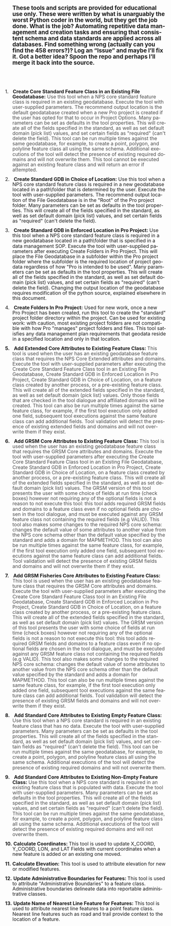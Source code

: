 <html xmlns:v="urn:schemas-microsoft-com:vml"
xmlns:o="urn:schemas-microsoft-com:office:office"
xmlns:w="urn:schemas-microsoft-com:office:word"
xmlns:m="http://schemas.microsoft.com/office/2004/12/omml"
xmlns="http://www.w3.org/TR/REC-html40">

<head>
<meta http-equiv=Content-Type content="text/html; charset=windows-1252">
<meta name=ProgId content=Word.Document>
<meta name=Generator content="Microsoft Word 15">
<meta name=Originator content="Microsoft Word 15">
<link rel=File-List
href="Create%20Core%20Standard%20Feature%20Class%20in%20an%20Existing%20File%20Geodatabase_files/filelist.xml">
<link rel=Preview
href="Create%20Core%20Standard%20Feature%20Class%20in%20an%20Existing%20File%20Geodatabase_files/preview.wmf">

</head>

<body lang=EN-US style='tab-interval:.5in'>

<div class=WordSection1>

<p class=MsoNormal><b style='mso-bidi-font-weight:normal'><span
style='font-size:12.0pt;line-height:107%;mso-bidi-font-family:Calibri;
mso-bidi-theme-font:minor-latin'><o:p>&nbsp;</o:p></span></b></p>

<p class=MsoListParagraphCxSpFirst><b style='mso-bidi-font-weight:normal'><span
style='font-size:14.0pt;mso-bidi-font-size:12.0pt;line-height:107%;mso-bidi-font-family:
Calibri;mso-bidi-theme-font:minor-latin'>These tools and scripts are provided
for educational use only. These were written by what is unarguably the worst
Python coder in the world, but they get the job done. What is the job?
Automating repetitive data management and creation tasks and ensuring that
consistent schema and data standards are applied across all databases. Find
something wrong (actually can you find the 458 errors?)? Log an “Issue” and
maybe I’ll fix it. Got a better idea? Spoon the repo and perhaps I’ll merge it
back into the source. <o:p></o:p></span></b></p>

<p class=MsoListParagraphCxSpMiddle><span style='font-size:12.0pt;line-height:
107%;mso-bidi-font-family:Calibri;mso-bidi-theme-font:minor-latin'><o:p>&nbsp;</o:p></span></p>

<p class=MsoListParagraphCxSpMiddle><span style='font-size:12.0pt;line-height:
107%;mso-bidi-font-family:Calibri;mso-bidi-theme-font:minor-latin'><o:p>&nbsp;</o:p></span></p>

<p class=MsoListParagraphCxSpMiddle style='text-indent:-.25in;mso-list:l0 level1 lfo1'><![if !supportLists]><span
style='font-size:12.0pt;line-height:107%;mso-bidi-font-family:Calibri;
mso-bidi-theme-font:minor-latin'><span style='mso-list:Ignore'>1.<span
style='font:7.0pt "Times New Roman"'>&nbsp;&nbsp;&nbsp;&nbsp;&nbsp; </span></span></span><![endif]><b
style='mso-bidi-font-weight:normal'><span style='font-size:12.0pt;line-height:
107%;mso-bidi-font-family:Calibri;mso-bidi-theme-font:minor-latin'>Create Core
Standard Feature Class in an Existing File Geodatabase:</span></b><span
style='font-size:12.0pt;line-height:107%;mso-bidi-font-family:Calibri;
mso-bidi-theme-font:minor-latin'> </span><span lang=EN style='font-size:12.0pt;
line-height:107%;mso-bidi-font-family:Calibri;mso-bidi-theme-font:minor-latin;
color:#4C4C4C;mso-ansi-language:EN'>Use this tool when a NPS core standard
feature class is required in an existing geodatabase. Execute the tool with
user-supplied parameters. The recommend output location is the default
geodatabase created when a new Pro project is created if the user has opted for
that to occur in Project Options. Many parameters can be set as defaults in the
tool properties. This will create all of the fields specified in the standard,
as well as set default domain (pick list) values, and set certain fields as
&quot;required&quot; (can't delete the field). This tool can be run multiple
times against the same geodatabase, for example, to create a point, polygon,
and polyline feature class all using the same schema. Additional executions of
the tool will detect the presence of existing required domains and will not
overwrite them. This tool cannot be executed against an existing feature class
and will return an error if attempted.</span><span style='font-size:12.0pt;
line-height:107%;mso-bidi-font-family:Calibri;mso-bidi-theme-font:minor-latin'><o:p></o:p></span></p>

<p class=MsoListParagraphCxSpMiddle style='text-indent:-.25in;mso-list:l0 level1 lfo1'><![if !supportLists]><span
style='font-size:12.0pt;line-height:107%;mso-bidi-font-family:Calibri;
mso-bidi-theme-font:minor-latin'><span style='mso-list:Ignore'>2.<span
style='font:7.0pt "Times New Roman"'>&nbsp;&nbsp;&nbsp;&nbsp;&nbsp; </span></span></span><![endif]><b
style='mso-bidi-font-weight:normal'><span style='font-size:12.0pt;line-height:
107%;mso-bidi-font-family:Calibri;mso-bidi-theme-font:minor-latin'>Create
Standard GDB in Choice of Location:</span></b><span style='font-size:12.0pt;
line-height:107%;mso-bidi-font-family:Calibri;mso-bidi-theme-font:minor-latin'>
Use this tool when a NPS core standard feature class is required in a new
geodatabase located in a path\folder that is determined by the user. Execute
the tool with user-supplied parameters. The recommend output location of the
File Geodatabase is in the &quot;Root&quot; of the Pro project folder. Many
parameters can be set as defaults in the tool properties. This will create all
of the fields specified in the standard, as well as set default domain (pick
list) values, and set certain fields as &quot;required&quot; (can't delete the
field).<o:p></o:p></span></p>

<p class=MsoListParagraphCxSpMiddle style='text-indent:-.25in;mso-list:l0 level1 lfo1'><![if !supportLists]><span
style='font-size:12.0pt;line-height:107%;mso-bidi-font-family:Calibri;
mso-bidi-theme-font:minor-latin'><span style='mso-list:Ignore'>3.<span
style='font:7.0pt "Times New Roman"'>&nbsp;&nbsp;&nbsp;&nbsp;&nbsp; </span></span></span><![endif]><b
style='mso-bidi-font-weight:normal'><span style='font-size:12.0pt;line-height:
107%;mso-bidi-font-family:Calibri;mso-bidi-theme-font:minor-latin'>Create
Standard GDB in Enforced Location in Pro Project: </span></b><span
style='font-size:12.0pt;line-height:107%;mso-bidi-font-family:Calibri;
mso-bidi-theme-font:minor-latin'>Use this tool when a NPS core standard feature
class is required in a new geodatabase located in a path\folder that is
specified in a data management SOP. Execute the tool with user-supplied
parameters after executing Create Folders in Pro Project. This will place the
File Geodatabase in a subfolder within the Pro project folder where the
subfolder is the required location of project <span class=SpellE>geodata</span>
regardless of how &quot;Pro is intended to be used&quot;. Many parameters can
be set as defaults in the tool properties. This will create all of the fields
specified in the standard, as well as set default domain (pick list) values,
and set certain fields as &quot;required&quot; (can't delete the field).
Changing the output location of the geodatabase requires modification of the
python source, explained elsewhere in this document.<o:p></o:p></span></p>

<p class=MsoListParagraphCxSpMiddle style='text-indent:-.25in;mso-list:l0 level1 lfo1'><![if !supportLists]><span
style='font-size:12.0pt;line-height:107%;mso-bidi-font-family:Calibri;
mso-bidi-theme-font:minor-latin'><span style='mso-list:Ignore'>4.<span
style='font:7.0pt "Times New Roman"'>&nbsp;&nbsp;&nbsp;&nbsp;&nbsp; </span></span></span><![endif]><b
style='mso-bidi-font-weight:normal'><span style='font-size:12.0pt;line-height:
107%;mso-bidi-font-family:Calibri;mso-bidi-theme-font:minor-latin'>Create
Folders In Pro Project:</span></b><span style='font-size:12.0pt;line-height:
107%;mso-bidi-font-family:Calibri;mso-bidi-theme-font:minor-latin'> Used for
new work, once a new Pro Project has been created, run this tool to create the
&quot;standard&quot; project folder directory within the project. Can be used
for existing work: with caution, most existing project folders are not
compatible with how <span class=GramE>Pro</span> &quot;manages&quot; project folders
and files. This tool satisfies any data management plan requirements that <span
class=SpellE>geodata</span> reside in a specified location and only in that
location.<o:p></o:p></span></p>

<p class=MsoListParagraphCxSpMiddle style='text-indent:-.25in;mso-list:l0 level1 lfo1'><![if !supportLists]><b
style='mso-bidi-font-weight:normal'><span style='font-size:12.0pt;line-height:
107%;mso-bidi-font-family:Calibri;mso-bidi-theme-font:minor-latin'><span
style='mso-list:Ignore'>5.<span style='font:7.0pt "Times New Roman"'>&nbsp;&nbsp;&nbsp;&nbsp;&nbsp;
</span></span></span></b><![endif]><b style='mso-bidi-font-weight:normal'><span
style='font-size:12.0pt;line-height:107%;mso-bidi-font-family:Calibri;
mso-bidi-theme-font:minor-latin'>Add Extended Core Attributes to Existing
Feature Class: </span></b><span lang=EN style='font-size:12.0pt;line-height:
107%;mso-bidi-font-family:Calibri;mso-bidi-theme-font:minor-latin;color:#4C4C4C;
mso-ansi-language:EN'>This tool is used when the user has an existing
geodatabase feature class that requires the NPS Core Extended attributes and
domains. Execute the tool with user-supplied parameters after executing the
Create Core Standard Feature Class tool in an Existing File Geodatabase, Create
Standard GDB in Enforced Location in Pro Project, Create Standard GDB in Choice
of Location, on a feature class created by another process, or a pre-existing
feature class. This will create all of the extended fields specified in the
standard, as well as set default domain (pick list) values. Only those fields
that are checked in the tool dialogue and affiliated domains will be created. This
tool can also be run multiple times against the same feature class, for
example, if the first tool execution only added one field, subsequent tool executions
against the same feature class can add additional fields. Tool validation will
detect the presence of existing extended fields and domains and will not
overwrite them if they exist.</span><b style='mso-bidi-font-weight:normal'><span
style='font-size:12.0pt;line-height:107%;mso-bidi-font-family:Calibri;
mso-bidi-theme-font:minor-latin'><o:p></o:p></span></b></p>

<p class=MsoListParagraphCxSpMiddle style='text-indent:-.25in;mso-list:l0 level1 lfo1'><![if !supportLists]><b
style='mso-bidi-font-weight:normal'><span style='font-size:12.0pt;line-height:
107%;mso-bidi-font-family:Calibri;mso-bidi-theme-font:minor-latin'><span
style='mso-list:Ignore'>6.<span style='font:7.0pt "Times New Roman"'>&nbsp;&nbsp;&nbsp;&nbsp;&nbsp;
</span></span></span></b><![endif]><b style='mso-bidi-font-weight:normal'><span
style='font-size:12.0pt;line-height:107%;mso-bidi-font-family:Calibri;
mso-bidi-theme-font:minor-latin'>Add GRSM Core Attributes to Existing Feature
Class: </span></b><span lang=EN style='font-size:12.0pt;line-height:107%;
mso-bidi-font-family:Calibri;mso-bidi-theme-font:minor-latin;color:#4C4C4C;
mso-ansi-language:EN'>This tool is used when the user has an existing
geodatabase feature class that requires the GRSM Core attributes and domains.
Execute the tool with user-supplied parameters after executing the Create Core
Standard Feature Class tool in an Existing File Geodatabase, Create Standard
GDB in Enforced Location in Pro Project, Create Standard GDB in Choice of
Location, on a feature class created by another process, or a pre-existing
feature class. This will create all of the extended fields specified in the
standard, as well as set default domain (pick list) values. The GRSM version of
this tool presents the user with some choice of fields at run time (check
boxes) however not requiring any of the optional fields is not a reason to not
execute this tool: this tool adds required GRSM fields and domains to a feature
class even if no optional fields are chosen in the tool dialogue, and must be
executed against any GRSM feature class not containing the required fields (<span
class=SpellE>e.g</span> VALID). This tool also makes some changes to the
required NPS core schema: changes the default value of some attributes to
another value from the NPS core schema other than the default value specified
by the standard and adds a domain for MAPMETHOD. This tool can also be run
multiple times against the same feature class, for example, if the first tool
execution only added one field, subsequent tool executions against the same
feature class can add additional fields. Tool validation will detect the
presence of existing GRSM fields and domains and will not overwrite them if
they exist.</span><b style='mso-bidi-font-weight:normal'><span
style='font-size:12.0pt;line-height:107%;mso-bidi-font-family:Calibri;
mso-bidi-theme-font:minor-latin'><o:p></o:p></span></b></p>

<p class=MsoListParagraphCxSpMiddle style='text-indent:-.25in;mso-list:l0 level1 lfo1'><![if !supportLists]><b
style='mso-bidi-font-weight:normal'><span style='font-size:12.0pt;line-height:
107%;mso-bidi-font-family:Calibri;mso-bidi-theme-font:minor-latin'><span
style='mso-list:Ignore'>7.<span style='font:7.0pt "Times New Roman"'>&nbsp;&nbsp;&nbsp;&nbsp;&nbsp;
</span></span></span></b><![endif]><b style='mso-bidi-font-weight:normal'><span
style='font-size:12.0pt;line-height:107%;mso-bidi-font-family:Calibri;
mso-bidi-theme-font:minor-latin'>Add GRSM Fisheries Core Attributes to Existing
Feature Class:<span style='mso-spacerun:yes'>  </span></span></b><span lang=EN
style='font-size:12.0pt;line-height:107%;mso-bidi-font-family:Calibri;
mso-bidi-theme-font:minor-latin;color:#4C4C4C;mso-ansi-language:EN'>This tool
is used when the user has an existing geodatabase feature class that requires
the GRSM Core attributes and domains. Execute the tool with user-supplied
parameters after executing the Create Core Standard Feature Class tool in an
Existing File Geodatabase, Create Standard GDB in Enforced Location in Pro
Project, Create Standard GDB in Choice of Location, on a feature class created
by another process, or a pre-existing feature class. This will create all of
the extended fields specified in the standard, as well as set default domain
(pick list) values. The GRSM version of this tool presents the user with some
choice of fields at run time (check boxes) however not requiring any of the
optional fields is not a reason to not execute this tool: this tool adds
required GRSM fields and domains to a feature class even if no optional fields
are chosen in the tool dialogue, and must be executed against any GRSM feature
class not containing the required fields (<span class=SpellE>e.g</span> VALID).
This tool also makes some changes to the required NPS core schema: changes the
default value of some attributes to another value from the NPS core schema
other than the default value specified by the standard and adds a domain for
MAPMETHOD. This tool can also be run multiple times against the same feature
class, for example, if the first tool execution only added one field,
subsequent tool executions against the same feature class can add additional
fields. Tool validation will detect the presence of existing GRSM fields and
domains and will not overwrite them if they exist.</span><b style='mso-bidi-font-weight:
normal'><span style='font-size:12.0pt;line-height:107%;mso-bidi-font-family:
Calibri;mso-bidi-theme-font:minor-latin'><o:p></o:p></span></b></p>

<p class=MsoListParagraphCxSpMiddle style='text-indent:-.25in;mso-list:l0 level1 lfo1'><![if !supportLists]><b
style='mso-bidi-font-weight:normal'><span style='font-size:12.0pt;line-height:
107%;mso-bidi-font-family:Calibri;mso-bidi-theme-font:minor-latin'><span
style='mso-list:Ignore'>8.<span style='font:7.0pt "Times New Roman"'>&nbsp;&nbsp;&nbsp;&nbsp;&nbsp;
</span></span></span></b><![endif]><b style='mso-bidi-font-weight:normal'><span
style='font-size:12.0pt;line-height:107%;mso-bidi-font-family:Calibri;
mso-bidi-theme-font:minor-latin'>Add Standard Core Attributes to Existing Empty
Feature Class: </span></b><span lang=EN style='font-size:12.0pt;line-height:
107%;mso-bidi-font-family:Calibri;mso-bidi-theme-font:minor-latin;color:#4C4C4C;
mso-ansi-language:EN'>Use this tool when a NPS core standard is required in an
existing feature class that has no data. Execute the tool with user-supplied
parameters. Many parameters can be set as defaults in the tool properties. This
will create all of the fields specified in the standard, as well as set default
domain (pick list) values, and set certain fields as &quot;required&quot;
(can't delete the field). This tool can be run multiple times against the same
geodatabase, for example, to create a point, polygon, and polyline feature
class all using the same schema. Additional executions of the tool will detect
the presence of existing required domains and will not overwrite them.</span><b
style='mso-bidi-font-weight:normal'><span style='font-size:12.0pt;line-height:
107%;mso-bidi-font-family:Calibri;mso-bidi-theme-font:minor-latin'><o:p></o:p></span></b></p>

<p class=MsoListParagraphCxSpMiddle style='text-indent:-.25in;mso-list:l0 level1 lfo1'><![if !supportLists]><b
style='mso-bidi-font-weight:normal'><span style='font-size:12.0pt;line-height:
107%;mso-bidi-font-family:Calibri;mso-bidi-theme-font:minor-latin'><span
style='mso-list:Ignore'>9.<span style='font:7.0pt "Times New Roman"'>&nbsp;&nbsp;&nbsp;&nbsp;&nbsp;
</span></span></span></b><![endif]><b style='mso-bidi-font-weight:normal'><span
style='font-size:12.0pt;line-height:107%;mso-bidi-font-family:Calibri;
mso-bidi-theme-font:minor-latin'>Add Standard Core Attributes to Existing
Non-Empty Feature Class: </span></b><span lang=EN style='font-size:12.0pt;
line-height:107%;mso-bidi-font-family:Calibri;mso-bidi-theme-font:minor-latin;
color:#4C4C4C;mso-ansi-language:EN'>Use this tool when a NPS core standard is
required in an existing feature class that is populated with data. Execute the
tool with user-supplied parameters. Many parameters can be set as defaults in
the tool properties. This will create all of the fields specified in the
standard, as well as set default domain (pick list) values, and set certain
fields as &quot;required&quot; (can't delete the field). This tool can be run
multiple times against the same geodatabase, for example, to create a point,
polygon, and polyline feature class all using the same schema. Additional
executions of the tool will detect the presence of existing required domains
and will not overwrite them.</span><b style='mso-bidi-font-weight:normal'><span
style='font-size:12.0pt;line-height:107%;mso-bidi-font-family:Calibri;
mso-bidi-theme-font:minor-latin'><o:p></o:p></span></b></p>

<p class=MsoListParagraphCxSpMiddle style='text-indent:-.25in;mso-list:l0 level1 lfo1'><![if !supportLists]><b
style='mso-bidi-font-weight:normal'><span style='font-size:12.0pt;line-height:
107%;mso-bidi-font-family:Calibri;mso-bidi-theme-font:minor-latin'><span
style='mso-list:Ignore'>10.<span style='font:7.0pt "Times New Roman"'>&nbsp; </span></span></span></b><![endif]><b
style='mso-bidi-font-weight:normal'><span style='font-size:12.0pt;line-height:
107%;mso-bidi-font-family:Calibri;mso-bidi-theme-font:minor-latin'>Calculate
Coordinates: </span></b><span style='font-size:12.0pt;line-height:107%;
mso-bidi-font-family:Calibri;mso-bidi-theme-font:minor-latin'>This tool is used
to update X_COORD, Y_COORD, LON, and LAT Fields with current coordinates when a
new feature is added or an existing one moved.<b style='mso-bidi-font-weight:
normal'><o:p></o:p></b></span></p>

<p class=MsoListParagraphCxSpMiddle style='text-indent:-.25in;mso-list:l0 level1 lfo1'><![if !supportLists]><b
style='mso-bidi-font-weight:normal'><span style='font-size:12.0pt;line-height:
107%;mso-bidi-font-family:Calibri;mso-bidi-theme-font:minor-latin'><span
style='mso-list:Ignore'>11.<span style='font:7.0pt "Times New Roman"'>&nbsp; </span></span></span></b><![endif]><b
style='mso-bidi-font-weight:normal'><span style='font-size:12.0pt;line-height:
107%;mso-bidi-font-family:Calibri;mso-bidi-theme-font:minor-latin'>Calculate
Elevation: </span></b><span style='font-size:12.0pt;line-height:107%;
mso-bidi-font-family:Calibri;mso-bidi-theme-font:minor-latin'>This tool is used
to attribute elevation for new or modified features.<b style='mso-bidi-font-weight:
normal'><o:p></o:p></b></span></p>

<p class=MsoListParagraphCxSpMiddle style='text-indent:-.25in;mso-list:l0 level1 lfo1'><![if !supportLists]><b
style='mso-bidi-font-weight:normal'><span style='font-size:12.0pt;line-height:
107%;mso-bidi-font-family:Calibri;mso-bidi-theme-font:minor-latin'><span
style='mso-list:Ignore'>12.<span style='font:7.0pt "Times New Roman"'>&nbsp; </span></span></span></b><![endif]><b
style='mso-bidi-font-weight:normal'><span style='font-size:12.0pt;line-height:
107%;mso-bidi-font-family:Calibri;mso-bidi-theme-font:minor-latin'>Update
Administrative Boundaries for Features: </span></b><span style='font-size:12.0pt;
line-height:107%;mso-bidi-font-family:Calibri;mso-bidi-theme-font:minor-latin'>This
tool is used to attribute &quot;Administrative Boundaries&quot; to a feature
class. Administrative boundaries delineate data into reportable administrative
classes.<b style='mso-bidi-font-weight:normal'><o:p></o:p></b></span></p>

<p class=MsoListParagraphCxSpLast style='text-indent:-.25in;mso-list:l0 level1 lfo1'><![if !supportLists]><b
style='mso-bidi-font-weight:normal'><span style='font-size:12.0pt;line-height:
107%;mso-bidi-font-family:Calibri;mso-bidi-theme-font:minor-latin'><span
style='mso-list:Ignore'>13.<span style='font:7.0pt "Times New Roman"'>&nbsp; </span></span></span></b><![endif]><b
style='mso-bidi-font-weight:normal'><span style='font-size:12.0pt;line-height:
107%;mso-bidi-font-family:Calibri;mso-bidi-theme-font:minor-latin'>Update Name
of Nearest Line Feature for Features: </span></b><span style='font-size:12.0pt;
line-height:107%;mso-bidi-font-family:Calibri;mso-bidi-theme-font:minor-latin'>This
tool is used to attribute nearest line features to a point feature class.
Nearest line features such as road and trail provide context to the location of
a feature.<b style='mso-bidi-font-weight:normal'><o:p></o:p></b></span></p>

</div>

</body>

</html>
